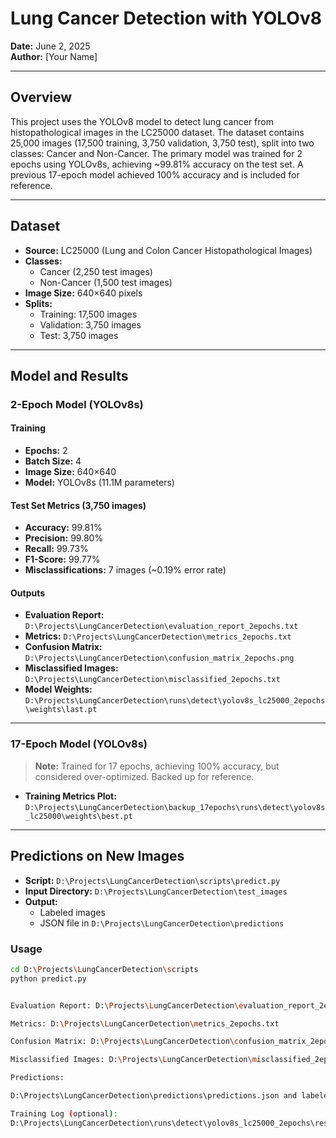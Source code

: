 # Lung Cancer Detection with YOLOv8

**Date:** June 2, 2025  
**Author:** [Your Name]

---

## Overview

This project uses the YOLOv8 model to detect lung cancer from histopathological images in the LC25000 dataset. The dataset contains 25,000 images (17,500 training, 3,750 validation, 3,750 test), split into two classes: Cancer and Non-Cancer. The primary model was trained for 2 epochs using YOLOv8s, achieving ~99.81% accuracy on the test set. A previous 17-epoch model achieved 100% accuracy and is included for reference.

---

## Dataset

- **Source:** LC25000 (Lung and Colon Cancer Histopathological Images)  
- **Classes:**  
  - Cancer (2,250 test images)  
  - Non-Cancer (1,500 test images)  
- **Image Size:** 640×640 pixels  
- **Splits:**  
  - Training: 17,500 images  
  - Validation: 3,750 images  
  - Test: 3,750 images  

---

## Model and Results

### 2-Epoch Model (YOLOv8s)

#### Training
- **Epochs:** 2  
- **Batch Size:** 4  
- **Image Size:** 640×640  
- **Model:** YOLOv8s (11.1M parameters)  

#### Test Set Metrics (3,750 images)
- **Accuracy:** 99.81%  
- **Precision:** 99.80%  
- **Recall:** 99.73%  
- **F1-Score:** 99.77%  
- **Misclassifications:** 7 images (~0.19% error rate)  

#### Outputs
- **Evaluation Report:** `D:\Projects\LungCancerDetection\evaluation_report_2epochs.txt`  
- **Metrics:** `D:\Projects\LungCancerDetection\metrics_2epochs.txt`  
- **Confusion Matrix:** `D:\Projects\LungCancerDetection\confusion_matrix_2epochs.png`  
- **Misclassified Images:** `D:\Projects\LungCancerDetection\misclassified_2epochs.txt`  
- **Model Weights:** `D:\Projects\LungCancerDetection\runs\detect\yolov8s_lc25000_2epochs\weights\last.pt`  

---

### 17-Epoch Model (YOLOv8s)

> **Note:** Trained for 17 epochs, achieving 100% accuracy, but considered over-optimized. Backed up for reference.

- **Training Metrics Plot:**  
  `D:\Projects\LungCancerDetection\backup_17epochs\runs\detect\yolov8s_lc25000\weights\best.pt`

---

## Predictions on New Images

- **Script:** `D:\Projects\LungCancerDetection\scripts\predict.py`  
- **Input Directory:** `D:\Projects\LungCancerDetection\test_images`  
- **Output:**  
  - Labeled images  
  - JSON file in `D:\Projects\LungCancerDetection\predictions`  

### Usage

```bash
cd D:\Projects\LungCancerDetection\scripts
python predict.py


Evaluation Report: D:\Projects\LungCancerDetection\evaluation_report_2epochs.txt

Metrics: D:\Projects\LungCancerDetection\metrics_2epochs.txt

Confusion Matrix: D:\Projects\LungCancerDetection\confusion_matrix_2epochs.png

Misclassified Images: D:\Projects\LungCancerDetection\misclassified_2epochs.txt

Predictions:

D:\Projects\LungCancerDetection\predictions\predictions.json and labeled images

Training Log (optional):
D:\Projects\LungCancerDetection\runs\detect\yolov8s_lc25000_2epochs\results.csv